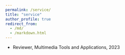 ```yaml
---
permalink: /service/
title: "service"
author_profile: true
redirect_from: 
  - /md/
  - /markdown.html
---
```


* Reviewer, Multimedia Tools and Applications, 2023
